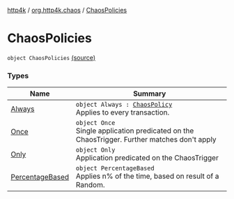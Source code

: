 [http4k](../../index.md) / [org.http4k.chaos](../index.md) / [ChaosPolicies](./index.md)

# ChaosPolicies

`object ChaosPolicies` [(source)](https://github.com/http4k/http4k/blob/master/http4k-testing-chaos/src/main/kotlin/org/http4k/chaos/ChaosPolicies.kt#L38)

### Types

| Name | Summary |
|---|---|
| [Always](-always/index.md) | `object Always : `[`ChaosPolicy`](../-chaos-policy.md)<br>Applies to every transaction. |
| [Once](-once/index.md) | `object Once`<br>Single application predicated on the ChaosTrigger. Further matches don't apply |
| [Only](-only/index.md) | `object Only`<br>Application predicated on the ChaosTrigger |
| [PercentageBased](-percentage-based/index.md) | `object PercentageBased`<br>Applies n% of the time, based on result of a Random. |
